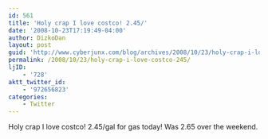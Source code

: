 ```yaml
---
id: 561
title: 'Holy crap I love costco! 2.45/'
date: '2008-10-23T17:19:49-04:00'
author: DizkoDan
layout: post
guid: 'http://www.cyberjunx.com/blog/archives/2008/10/23/holy-crap-i-love-costco-245/'
permalink: /2008/10/23/holy-crap-i-love-costco-245/
ljID:
    - '728'
aktt_twitter_id:
    - '972656823'
categories:
    - Twitter
---
```


Holy crap I love costco! 2.45/gal for gas today! Was 2.65 over the weekend.